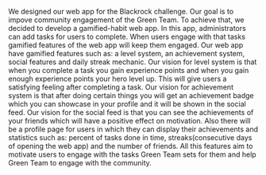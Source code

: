 We designed our web app for the Blackrock challenge. Our goal is to impove community engagement of the Green Team. To achieve that, we decided to develop a gamified-habit web app. In this app, administrators can add tasks for users to complete. When users engage with that tasks gamified features of the web app will keep them engaged. Our web app have gamified features such as: a level system, an achievement system, social features and daily streak mechanic. Our vision for level system is that when you complete a task you gain experience points and when you gain enough experience points your hero level up. This will give users a satisfying feeling after completing a task. Our vision for achievement system is that after doing certain things you will get an achievement badge which you can showcase in your profile and it will be shown in the social feed. Our vision for the social feed is that you can see the achievements of your friends which will have a positive effect on motivation. Also there will be a profile page for users in which they can display their achievements and statistics such as: percent of tasks done in time, streaks(consecutive days of opening the web app) and the number of friends. All this features aim to motivate users to engage with the tasks Green Team sets for them and help Green Team to engage with the community.

